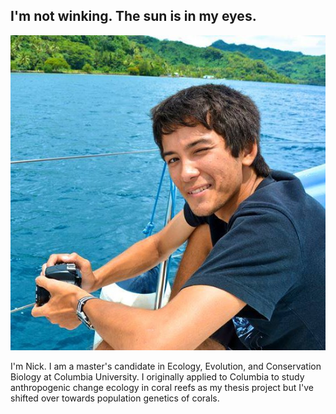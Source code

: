 ## I'm not winking. The sun is in my eyes.

![alt text](https://raw.githubusercontent.com/mistergroot/mistergroot.github.io/master/11427867_379917348878006_7770431829075985342_n.jpg "I'm not winking. The sun is in my eyes")

I'm Nick. I am a master's candidate in Ecology, Evolution, and Conservation Biology at Columbia University. I originally applied to Columbia to study anthropogenic change ecology in coral reefs as my thesis project but I've shifted over towards population genetics of corals.
